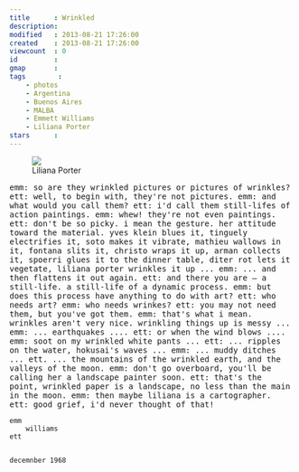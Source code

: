 ```yaml
---
title      : Wrinkled
description: 
modified   : 2013-08-21 17:26:00
created    : 2013-08-21 17:26:00
viewcount  : 0
id         : 
gmap       : 
tags        :
    - photos
    - Argentina
    - Buenos Aires
    - MALBA
    - Emmett Williams
    - Liliana Porter
stars      : 
---
```


<figure>
    <img src="wrinkled.gif">
    <figcaption>Liliana Porter</figcaption>
</figure>

<tt>
emm: so are they wrinkled pictures or pictures of wrinkles?  
ett: well, to begin with, they're not pictures.  
emm: and what would you call them?  
ett: i'd call them still-lifes of action paintings.  
emm: whew! they're not even paintings.  
ett: don't be so picky. i mean the gesture. her attitude toward the material. yves  
     klein blues it, tinguely electrifies it, soto makes it vibrate, mathieu wallows in  
     it, fontana slits it, christo wraps it up, arman collects it, spoerri glues it to  
     the dinner table, diter rot lets it vegetate, liliana porter wrinkles it up ...  
emm: ... and then flattens it out again.  
ett: and there you are – a still-life. a still-life of a dynamic process.  
emm: but does this process have anything to do with art?  
ett: who needs art?  
emm: who needs wrinkes?  
ett: you may not need them, but you've got them.  
emm: that's what i mean. wrinkles aren't very nice. wrinkling things up is messy ...  
emm: ... earthquakes ....  
ett: or when the wind blows ....  
emm: soot on my wrinkled white pants ...  
ett: ... ripples on the water, hokusai's waves ...  
emm: ... muddy ditches ...  
ett. ... the mountains of the wrinkled earth, and the valleys of the moon.  
emm: don't go overboard, you'll be calling her a landscape painter soon.  
ett: that's the point, wrinkled paper is a landscape, no less than the main in the moon.  
emm: then maybe liliana is a cartographer.  
ett: good grief, i'd never thought of that!  


    emm
        williams
    ett
                                                  
                                                  
    decemnber 1968
</tt>
